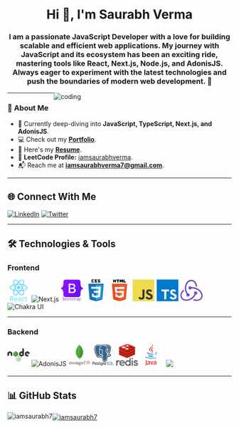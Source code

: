 <h1 align="center">Hi 👋, I'm Saurabh Verma</h1>

<div align="center">
  <h3>
    I am a passionate <b>JavaScript Developer</b> with a love for building scalable and efficient web applications. 
    My journey with <b>JavaScript and its ecosystem</b> has been an exciting ride, mastering tools like <b>React, Next.js, Node.js, and AdonisJS</b>.
    Always eager to experiment with the latest technologies and push the boundaries of modern web development. 🚀
  </h3>
</div>

<img align="right" alt="coding" width="400" src="https://cdn.dribbble.com/users/1019864/screenshots/3079099/media/9e5055da2ee6c899aab9403ceb7d0dc3.gif" />

---

### 🔹 **About Me**
- 🌱 Currently deep-diving into **JavaScript, TypeScript, Next.js, and AdonisJS**.
- 💻 Check out my **[Portfolio](https://saurabh-verma-portfolio.netlify.app/)**.
- 📝 Here's my **[Resume](https://drive.google.com/uc?id=1lUg_b_E6o9MpQMwFbNcWZ8pizXnH6Lrh)**.
- 🎯 **LeetCode Profile:** [iamsaurabhverma](https://leetcode.com/iamsaurabhverma/).
- 📬 Reach me at **iamsaurabhverma7@gmail.com**.

---

## 🌐 **Connect With Me**
[![LinkedIn](https://img.shields.io/badge/LinkedIn-%230077B5.svg?logo=linkedin&logoColor=white)](https://www.linkedin.com/in/saurabhvermasv/)
[![Twitter](https://img.shields.io/badge/Twitter-%231DA1F2.svg?logo=Twitter&logoColor=white)](https://twitter.com/iamsaurabhv)

---

## **🛠️ Technologies & Tools**

### **Frontend**
<div>
  <img src="https://raw.githubusercontent.com/devicons/devicon/master/icons/react/react-original-wordmark.svg" alt="React" height="50"/>
  <img src="https://cdn.hashnode.com/res/hashnode/image/upload/v1632419998874/wB0Yx116w.png?auto=compress,format&format=webp" alt="Next.js" height="50"/>
  <img src="https://raw.githubusercontent.com/devicons/devicon/master/icons/bootstrap/bootstrap-original-wordmark.svg" alt="Bootstrap" height="50"/>
  <img src="https://raw.githubusercontent.com/devicons/devicon/master/icons/css3/css3-original-wordmark.svg" alt="CSS3" height="50"/>
  <img src="https://raw.githubusercontent.com/devicons/devicon/master/icons/html5/html5-original-wordmark.svg" alt="HTML5" height="50"/>
  <img src="https://raw.githubusercontent.com/devicons/devicon/master/icons/javascript/javascript-original.svg" alt="JavaScript" height="50"/>
  <img src="https://raw.githubusercontent.com/devicons/devicon/master/icons/typescript/typescript-original.svg" alt="TypeScript" height="50"/>
  <img src="https://raw.githubusercontent.com/devicons/devicon/master/icons/redux/redux-original.svg" alt="Redux" height="50"/>
  <img src="https://avatars.githubusercontent.com/u/54212428?s=280&v=4" alt="Chakra UI" height="50"/>
</div>

---

### **Backend**
<div>
  <img src="https://raw.githubusercontent.com/devicons/devicon/master/icons/nodejs/nodejs-original-wordmark.svg" alt="Node.js" height="50"/>
  <img src="https://cdn.worldvectorlogo.com/logos/adonisjs.svg" alt="AdonisJS" height="50"/>
  <img src="https://raw.githubusercontent.com/devicons/devicon/master/icons/mongodb/mongodb-original-wordmark.svg" alt="MongoDB" height="50"/>
  <img src="https://raw.githubusercontent.com/devicons/devicon/master/icons/postgresql/postgresql-original-wordmark.svg" alt="PostgreSQL" height="50"/>
  <img src="https://raw.githubusercontent.com/devicons/devicon/master/icons/redis/redis-original-wordmark.svg" alt="Redis" height="50"/>
  <img src="https://raw.githubusercontent.com/devicons/devicon/master/icons/java/java-original-wordmark.svg" alt="Java" height="50"/>
  <img src="https://upload.wikimedia.org/wikipedia/commons/6/64/Expressjs.png" alt="Express.js" height="50" width="100" style="color:white; padding:5px; border-radius:5px;"/>
</div>

---

## **📊 GitHub Stats**
<p>
  <img align="left" src="https://github-readme-stats-eight-theta.vercel.app/api/top-langs/?username=iamsaurabh7&layout=compact&card_width=370&langs_count=6&theme=dark" alt="iamsaurabh7" />
</p>

<p>
  <a href="https://git.io/streak-stats">
    <img align="center" src="https://github-readme-streak-stats.herokuapp.com?user=iamsaurabh7&theme=dark&hide_border=false&card_width=400" alt="iamsaurabh7" />
  </a>
</p>
